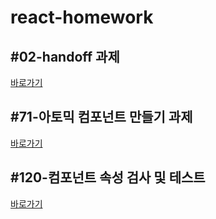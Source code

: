 # react-homework

## #02-handoff 과제

[바로가기](/02-design-handoff/README.md)
<br/>

## #71-아토믹 컴포넌트 만들기 과제

[바로가기](/10-react-component/README.md)
<br/>

## #120-컴포넌트 속성 검사 및 테스트

[바로가기](/08-html-vs-jsx-markup/README.md)
